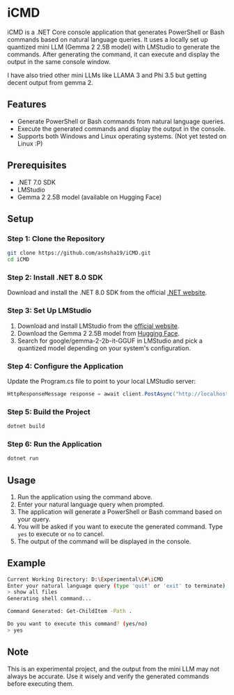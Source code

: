 # iCMD

iCMD is a .NET Core console application that generates PowerShell or Bash commands based on natural language queries. It uses a locally set up quantized mini LLM (Gemma 2 2.5B model) with LMStudio to generate the commands. After generating the command, it can execute and display the output in the same console window.

I have also tried other mini LLMs like LLAMA 3 and Phi 3.5 but getting decent output from gemma 2.

## Features

- Generate PowerShell or Bash commands from natural language queries.
- Execute the generated commands and display the output in the console.
- Supports both Windows and Linux operating systems. (Not yet tested on Linux :P)

## Prerequisites

- .NET 7.0 SDK
- LMStudio
- Gemma 2 2.5B model (available on Hugging Face)

## Setup

### Step 1: Clone the Repository

```sh
git clone https://github.com/ashsha19/iCMD.git
cd iCMD
```

### Step 2: Install .NET 8.0 SDK

Download and install the .NET 8.0 SDK from the official [.NET website](https://dotnet.microsoft.com/en-us/download/dotnet/8.0).

### Step 3: Set Up LMStudio

1. Download and install LMStudio from the [official website](https://lmstudio.ai).
2. Download the Gemma 2 2.5B model from [Hugging Face](https://huggingface.co/google/gemma-2-2b-it-GGUF).
3. Search for google/gemma-2-2b-it-GGUF in LMStudio and pick a quantized model depending on your system's configuration.

### Step 4: Configure the Application

Update the Program.cs file to point to your local LMStudio server:

```csharp
HttpResponseMessage response = await client.PostAsync("http://localhost:1234/v1/chat/completions", content);
```

### Step 5: Build the Project

```sh
dotnet build
```

### Step 6: Run the Application

```sh
dotnet run
```

## Usage

1. Run the application using the command above.
2. Enter your natural language query when prompted.
3. The application will generate a PowerShell or Bash command based on your query.
4. You will be asked if you want to execute the generated command. Type `yes` to execute or `no` to cancel.
5. The output of the command will be displayed in the console.

## Example

```sh
Current Working Directory: D:\Experimental\C#\iCMD
Enter your natural language query (type 'quit' or 'exit' to terminate):
> show all files
Generating shell command...

Command Generated: Get-ChildItem -Path .

Do you want to execute this command? (yes/no)
> yes
```

## Note

This is an experimental project, and the output from the mini LLM may not always be accurate. Use it wisely and verify the generated commands before executing them.

